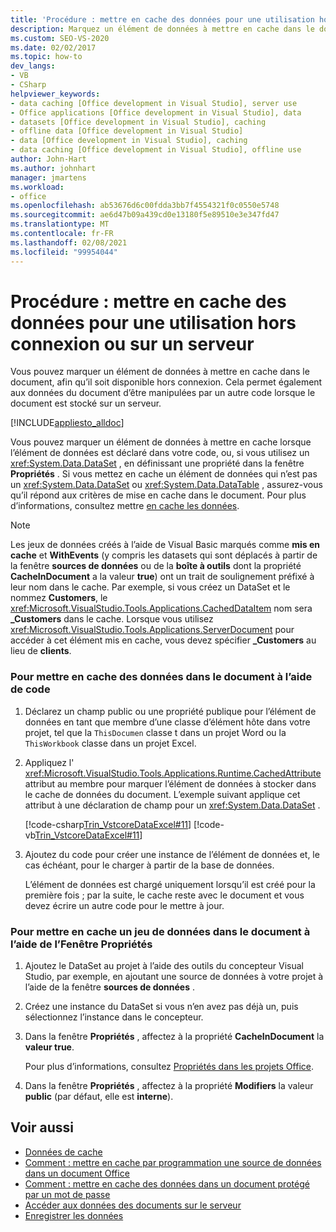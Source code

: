 ```yaml
---
title: 'Procédure : mettre en cache des données pour une utilisation hors connexion ou sur un serveur'
description: Marquez un élément de données à mettre en cache dans le document, afin qu’il soit disponible hors connexion. Cela permet aux données du document d’être manipulées par un autre code.
ms.custom: SEO-VS-2020
ms.date: 02/02/2017
ms.topic: how-to
dev_langs:
- VB
- CSharp
helpviewer_keywords:
- data caching [Office development in Visual Studio], server use
- Office applications [Office development in Visual Studio], data
- datasets [Office development in Visual Studio], caching
- offline data [Office development in Visual Studio]
- data [Office development in Visual Studio], caching
- data caching [Office development in Visual Studio], offline use
author: John-Hart
ms.author: johnhart
manager: jmartens
ms.workload:
- office
ms.openlocfilehash: ab53676d6c00fdda3bb7f4554321f0c0550e5748
ms.sourcegitcommit: ae6d47b09a439cd0e13180f5e89510e3e347fd47
ms.translationtype: MT
ms.contentlocale: fr-FR
ms.lasthandoff: 02/08/2021
ms.locfileid: "99954044"
---
```

# <a name="how-to-cache-data-for-use-offline-or-on-a-server"></a>Procédure : mettre en cache des données pour une utilisation hors connexion ou sur un serveur
  Vous pouvez marquer un élément de données à mettre en cache dans le document, afin qu’il soit disponible hors connexion. Cela permet également aux données du document d’être manipulées par un autre code lorsque le document est stocké sur un serveur.

 [!INCLUDE[appliesto_alldoc](../vsto/includes/appliesto-alldoc-md.md)]

 Vous pouvez marquer un élément de données à mettre en cache lorsque l’élément de données est déclaré dans votre code, ou, si vous utilisez un <xref:System.Data.DataSet> , en définissant une propriété dans la fenêtre **Propriétés** . Si vous mettez en cache un élément de données qui n’est pas un <xref:System.Data.DataSet> ou <xref:System.Data.DataTable> , assurez-vous qu’il répond aux critères de mise en cache dans le document. Pour plus d’informations, consultez mettre [en cache les données](../vsto/caching-data.md).

> [!NOTE]
> Les jeux de données créés à l’aide de Visual Basic marqués comme **mis en cache** et **WithEvents** (y compris les datasets qui sont déplacés à partir de la fenêtre **sources de données** ou de la **boîte à outils** dont la propriété **CacheInDocument** a la valeur **true**) ont un trait de soulignement préfixé à leur nom dans le cache. Par exemple, si vous créez un DataSet et le nommez **Customers**, le <xref:Microsoft.VisualStudio.Tools.Applications.CachedDataItem> nom sera **_Customers** dans le cache. Lorsque vous utilisez <xref:Microsoft.VisualStudio.Tools.Applications.ServerDocument> pour accéder à cet élément mis en cache, vous devez spécifier **_Customers** au lieu de **clients**.

### <a name="to-cache-data-in-the-document-using-code"></a>Pour mettre en cache des données dans le document à l’aide de code

1. Déclarez un champ public ou une propriété publique pour l’élément de données en tant que membre d’une classe d’élément hôte dans votre projet, tel que la `ThisDocumen` classe t dans un projet Word ou la `ThisWorkbook` classe dans un projet Excel.

2. Appliquez l' <xref:Microsoft.VisualStudio.Tools.Applications.Runtime.CachedAttribute> attribut au membre pour marquer l’élément de données à stocker dans le cache de données du document. L’exemple suivant applique cet attribut à une déclaration de champ pour un <xref:System.Data.DataSet> .

     [!code-csharp[Trin_VstcoreDataExcel#11](../vsto/codesnippet/CSharp/Trin_VstcoreDataExcelCS/Sheet1.cs#11)]
     [!code-vb[Trin_VstcoreDataExcel#11](../vsto/codesnippet/VisualBasic/Trin_VstcoreDataExcelVB/Sheet1.vb#11)]

3. Ajoutez du code pour créer une instance de l’élément de données et, le cas échéant, pour le charger à partir de la base de données.

     L’élément de données est chargé uniquement lorsqu’il est créé pour la première fois ; par la suite, le cache reste avec le document et vous devez écrire un autre code pour le mettre à jour.

### <a name="to-cache-a-dataset-in-the-document-by-using-the-properties-window"></a>Pour mettre en cache un jeu de données dans le document à l’aide de l’Fenêtre Propriétés

1. Ajoutez le DataSet au projet à l’aide des outils du concepteur Visual Studio, par exemple, en ajoutant une source de données à votre projet à l’aide de la fenêtre **sources de données** .

2. Créez une instance du DataSet si vous n’en avez pas déjà un, puis sélectionnez l’instance dans le concepteur.

3. Dans la fenêtre **Propriétés** , affectez à la propriété **CacheInDocument** la **valeur true**.

     Pour plus d’informations, consultez [Propriétés dans les projets Office](../vsto/properties-in-office-projects.md).

4. Dans la fenêtre **Propriétés** , affectez à la propriété **Modifiers** la valeur **public** (par défaut, elle est **interne**).

## <a name="see-also"></a>Voir aussi
- [Données de cache](../vsto/caching-data.md)
- [Comment : mettre en cache par programmation une source de données dans un document Office](../vsto/how-to-programmatically-cache-a-data-source-in-an-office-document.md)
- [Comment : mettre en cache des données dans un document protégé par un mot de passe](../vsto/how-to-cache-data-in-a-password-protected-document.md)
- [Accéder aux données des documents sur le serveur](../vsto/accessing-data-in-documents-on-the-server.md)
- [Enregistrer les données](../data-tools/save-data-back-to-the-database.md)
